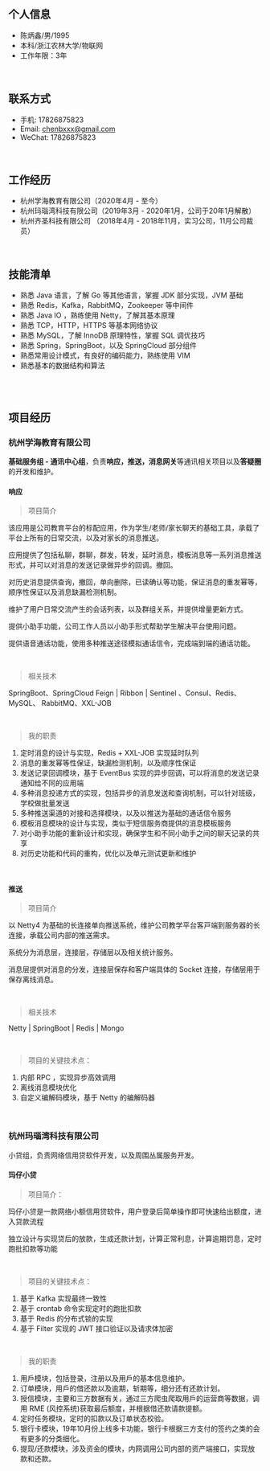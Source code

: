 ## 个人信息

 - 陈炳鑫/男/1995
 - 本科/浙江农林大学/物联网
 - 工作年限：3年

<br>

## 联系方式

- 手机: 17826875823
- Email: chenbxxx@gmail.com
- WeChat: 17826875823

<br>

## 工作经历

- 杭州学海教育有限公司（2020年4月 - 至今）
- 杭州玛瑙湾科技有限公司（2019年3月 - 2020年1月，公司于20年1月解散）
- 杭州齐圣科技有限公司 （2018年4月 - 2018年11月，实习公司，11月公司裁员）

<br>

## 技能清单

- 熟悉 Java 语言，了解 Go 等其他语言，掌握 JDK 部分实现，JVM 基础
- 熟悉 Redis，Kafka，RabbitMQ，Zookeeper 等中间件 
- 熟悉 Java IO ，熟练使用 Netty，了解其基本原理 
- 熟悉 TCP，HTTP，HTTPS 等基本⽹络协议 
- 熟悉 MySQL，了解 InnoDB 原理特性，掌握 SQL 调优技巧 
- 熟悉 Spring，SpringBoot，以及 SpringCloud 部分组件 
- 熟悉常用设计模式，有良好的编码能力，熟练使用 VIM
- 熟悉基本的数据结构和算法

<br>

<br>

## 项目经历

### 杭州学海教育有限公司

**基础服务组 - 通讯中⼼组**，负责**响应，推送，消息⽹关**等通讯相关项⽬以及**答疑圈**的开发和维护。

#### 响应

> 项目简介

该应用是公司教育平台的标配应⽤，作为学⽣/⽼师/家⻓聊天的基础⼯具，承载了平台上所有的⽇常交流，以及对家长的消息推送。

应用提供了包括私聊，群聊，群发，转发，延时消息，模板消息等一系列消息推送形式，并可以对消息的发送记录做异步的回调。撤回。

对历史消息提供查询，撤回，单向删除，已读确认等功能，保证消息的重发幂等，顺序性保证以及消息缺漏检测机制。

维护了用户日常交流产生的会话列表，以及群组关系，并提供增量更新方式。

提供小助手功能，公司工作人员以小助手形式帮助学生解决平台使用问题。

提供语音通话功能，使用多种推送途径模拟通话信令，完成端到端的通话功能。

<br>

> 相关技术

 SpringBoot、SpringCloud Feign | Ribbon | Sentinel 、Consul、Redis、MySQL、 RabbitMQ、XXL-JOB

<br>

> 我的职责

1. 定时消息的设计与实现，Redis + XXL-JOB 实现延时队列
2. 消息的重发幂等性保证，缺漏检测机制，以及顺序性保证
3. 发送记录回调模块，基于 EventBus 实现的异步回调，可以将消息的发送记录通知给不同的应用端
4. 多种消息投递方式的实现，包括异步的消息发送和查询机制，可以针对班级，学校做批量发送
5. 多种推送渠道的对接和选择模块，以及以推送为基础的通话信令服务
6. 模板消息模块的设计与实现，类似于短信服务商提供的消息模板服务
7. 对小助手功能的重新设计和实现，确保学生和不同小助手之间的聊天记录的共享
8. 对历史功能和代码的重构，优化以及单元测试更新和维护



<br>

#### 推送

> 项⽬简介

以 Netty4 为基础的⻓连接单向推送系统，维护公司教学平台客⼾端到服务器的⻓连接，承载公司内部的推送需求。

系统分为消息层，连接层，存储层以及相关统计服务。

消息层提供对消息的分发，连接层保存和客户端具体的 Socket 连接，存储层用于保存离线消息。

<br>

> 相关技术

Netty |  SpringBoot |  Redis |  Mongo

<br>

> 项⽬的关键技术点：
1. 内部 RPC ，实现异步⾼效调⽤
2. 离线消息模块优化
3. ⾃定义编解码模块，基于 Netty 的编解码器

<br>


### 杭州玛瑙湾科技有限公司 

小贷组，负责网络信用贷软件开发，以及周围丛属服务开发。

#### 玛仔小贷 

>  项目简介： 

玛仔小贷是一款网络小额信用贷软件，用户登录后简单操作即可快速给出额度，进入贷款流程

独立设计与实现贷后的放款，生成还款计划，计算正常利息，计算逾期罚息，定时跑批扣款等功能

<br>

> 项目的关键技术点：

1. 基于 Kafka 实现最终一致性
2. 基于 crontab 命令实现定时的跑批扣款
3. 基于 Redis 的分布式锁的实现
4. 基于 Filter 实现的 JWT 接口验证以及请求体加密

<br>

> 我的职责

1. 用戶模块，包括登录，注册以及用戶的基本信息维护。
2. 订单模块，用戶的借还款以及逾期，斩期等，细分还有还款计划。
3. 授信模块，主要和三方数据有关，通过三方爬虫爬取用戶的运营商等数据，调用 RME (⻛控系统)获取最后额度，并根据借还款请款提额。
4. 定时任务模块，定时的扣款以及订单状态校验。
5. 银行卡模块，19年10月份上线多卡功能，银行卡根据三方支付的签约之类的会有更多的分类细化。
6. 提现/还款模块，涉及资金的模块，内网调用公司内部的资产端接口，实现放款和还款。


